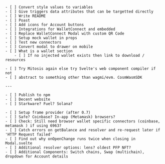     - [ ] Convert style values to variables
    - [ ] Give triggers data attributes that can be targetted directly
    - [ ] Write README
    - [ ] Poast
    - [ ] Add icons for Account buttons
    - [ ] Integrations for WalletConnect and embedded
    - [ ] Replace WalletConnect Modal with custom QR Code
    - [ ] Setup mock wallet in props
    - [ ] Test new connectors
    - [ ] Convert modal to drawer on mobile
    - [ ] What is a wallet section
    	- [ ] If no injected wallet exists then link to download / resources

    - [ ] Try Mitosis again else try Svelte's web component compiler if not
    - [ ] abstract to something other than wagmi/evm. CosmWasmSDK

    ---

    - [ ] Publish to npm
    - [ ] Decent website
    - [ ] Starkware? Fuel? Solana?

    - [ ] Setup frame provider (after 0.7)
    - [ ] Safe? Coinbase? In-app (Metamask) browsers?
    - [ ] Check: Still need browser wallet specific connectors (coinbase, metamask ) if using 6963?
    - [ ] Catch errors on getBalance and resolver and re-request later if 'HTTP Request failed'
    - [ ] Find out why onOpenChange runs twice when closing in Modal.svelte
    - [ ] Additional resolver options: lens? oldest PFP NFT?
    - [ ] Additional Components: Switch chains, Swap (multichain), dropdown for Account details
